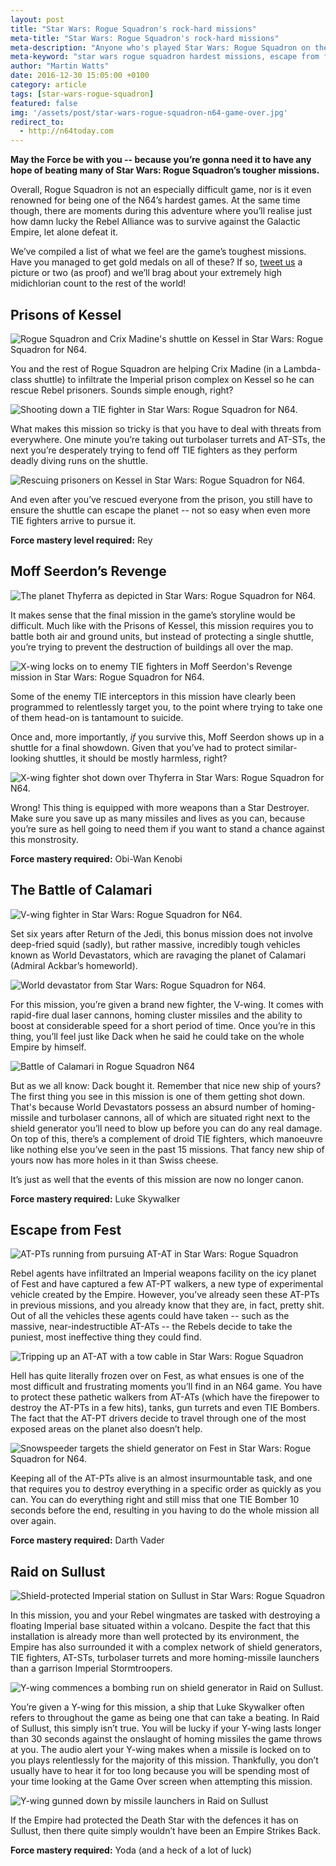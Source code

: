 ```yaml
---
layout: post
title: "Star Wars: Rogue Squadron's rock-hard missions"
meta-title: "Star Wars: Rogue Squadron's rock-hard missions"
meta-description: "Anyone who's played Star Wars: Rogue Squadron on the N64 will remember just how hard some of its missions were."
meta-keyword: "star wars rogue squadron hardest missions, escape from fest, raid on sullust"
author: "Martin Watts"
date: 2016-12-30 15:05:00 +0100
category: article
tags: [star-wars-rogue-squadron]
featured: false
img: '/assets/post/star-wars-rogue-squadron-n64-game-over.jpg'
redirect_to:
  - http://n64today.com
---
```

**May the Force be with you -- because you’re gonna need it to have any hope of beating many of Star Wars: Rogue Squadron’s tougher missions.**

Overall, Rogue Squadron is not an especially difficult game, nor is it even renowned for being one of the N64’s hardest games. At the same time though, there are moments during this adventure where you’ll realise just how damn lucky the Rebel Alliance was to survive against the Galactic Empire, let alone defeat it.

We’ve compiled a list of what we feel are the game’s toughest missions. Have you managed to get gold medals on all of these? If so, [tweet us](www.twitter.com/n64gamers) a picture or two (as proof) and we’ll brag about your extremely high midichlorian count to the rest of the world!

## Prisons of Kessel

![Rogue Squadron and Crix Madine's shuttle on Kessel in Star Wars: Rogue Squadron for N64.](/assets/post/star-wars-rogue-squadron-n64-prisons-of-kessel-intro.jpg)

You and the rest of Rogue Squadron are helping Crix Madine (in a Lambda-class shuttle) to infiltrate the Imperial prison complex on Kessel so he can rescue Rebel prisoners. Sounds simple enough, right?

![Shooting down a TIE fighter in Star Wars: Rogue Squadron for N64.](/assets/post/star-wars-rogue-squadron-n64-prisons-of-kessel-shooting-down-tie-fighter.jpg)

What makes this mission so tricky is that you have to deal with threats from everywhere. One minute you’re taking out turbolaser turrets and AT-STs, the next you’re desperately trying to fend off TIE fighters as they perform deadly diving runs on the shuttle.

![Rescuing prisoners on Kessel in Star Wars: Rogue Squadron for N64.](/assets/post/star-wars-rogue-squadron-n64-prisons-of-kessel-first-prison.jpg)

And even after you’ve rescued everyone from the prison, you still have to ensure the shuttle can escape the planet -- not so easy when even more TIE fighters arrive to pursue it.

**Force mastery level required:** Rey

## Moff Seerdon’s Revenge

![The planet Thyferra as depicted in Star Wars: Rogue Squadron for N64.](/assets/post/star-wars-rogue-squadron-n64-thyferra.jpg)

It makes sense that the final mission in the game’s storyline would be difficult. Much like with the Prisons of Kessel, this mission requires you to battle both air and ground units, but instead of protecting a single shuttle, you’re trying to prevent the destruction of buildings all over the map.

![X-wing locks on to enemy TIE fighters in Moff Seerdon's Revenge mission in Star Wars: Rogue Squadron for N64.](/assets/post/star-wars-rogue-squadron-n64-x-wing-seeker-torpedoes.jpg)

Some of the enemy TIE interceptors in this mission have clearly been programmed to relentlessly target you, to the point where trying to take one of them head-on is tantamount to suicide.

Once and, more importantly, _if_ you survive this, Moff Seerdon shows up in a shuttle for a final showdown. Given that you’ve had to protect similar-looking shuttles, it should be mostly harmless, right?

![X-wing fighter shot down over Thyferra in Star Wars: Rogue Squadron for N64.](/assets/post/star-wars-rogue-squadron-n64-x-wing-shot-down.jpg)

Wrong! This thing is equipped with more weapons than a Star Destroyer. Make sure you save up as many missiles and lives as you can, because you’re sure as hell going to need them if you want to stand a chance against this monstrosity.

**Force mastery required:** Obi-Wan Kenobi

## The Battle of Calamari

![V-wing fighter in Star Wars: Rogue Squadron for N64.](/assets/post/star-wars-rogue-squadron-n64-v-wing.jpg)

Set six years after Return of the Jedi, this bonus mission does not involve deep-fried squid (sadly), but rather massive, incredibly tough vehicles known as World Devastators, which are ravaging the planet of Calamari (Admiral Ackbar’s homeworld).

![World devastator from Star Wars: Rogue Squadron for N64.](/assets/post/star-wars-rogue-squadron-n64-world-devastator.jpg)

For this mission, you’re given a brand new fighter, the V-wing. It comes with rapid-fire dual laser cannons, homing cluster missiles and the ability to boost at considerable speed for a short period of time. Once you’re in this thing, you’ll feel just like Dack when he said he could take on the whole Empire by himself.

![Battle of Calamari in Rogue Squadron N64](/assets/post/star-wars-rogue-squadron-n64-battle-of-calamari.jpg)

But as we all know: Dack bought it. Remember that nice new ship of yours? The first thing you see in this mission is one of them getting shot down. That's because World Devastators possess an absurd number of homing-missile and turbolaser cannons, all of which are situated right next to the shield generator you’ll need to blow up before you can do any real damage. On top of this, there’s a complement of droid TIE fighters, which manoeuvre like nothing else you’ve seen in the past 15 missions. That fancy new ship of yours now has more holes in it than Swiss cheese.

It’s just as well that the events of this mission are now no longer canon.

**Force mastery required:** Luke Skywalker

## Escape from Fest

![AT-PTs running from pursuing AT-AT in Star Wars: Rogue Squadron](/assets/post/star-wars-rogue-squadron-n64-escape-from-fest-at-pts.jpg)

Rebel agents have infiltrated an Imperial weapons facility on the icy planet of Fest and have captured a few AT-PT walkers, a new type of experimental vehicle created by the Empire. However, you’ve already seen these AT-PTs in previous missions, and you already know that they are, in fact, pretty shit. Out of all the vehicles these agents could have taken -- such as the massive, near-indestructible AT-ATs -- the Rebels decide to take the puniest, most ineffective thing they could find.

![Tripping up an AT-AT with a tow cable in Star Wars: Rogue Squadron](/assets/post/star-wars-rogue-squadron-n64-fest-snowspeeder-tow-cable-at-at.jpg)

Hell has quite literally frozen over on Fest, as what ensues is one of the most difficult and frustrating moments you’ll find in an N64 game. You have to protect these pathetic walkers from AT-ATs (which have the firepower to destroy the AT-PTs in a few hits), tanks, gun turrets and even TIE Bombers. The fact that the AT-PT drivers decide to travel through one of the most exposed areas on the planet also doesn’t help.

![Snowspeeder targets the shield generator on Fest in Star Wars: Rogue Squadron for N64.](/assets/post/star-wars-rogue-squadron-n64-escape-from-fest-shield-generator.jpg)

Keeping all of the AT-PTs alive is an almost insurmountable task, and one that requires you to destroy everything in a specific order as quickly as you can. You can do everything right and still miss that one TIE Bomber 10 seconds before the end, resulting in you having to do the whole mission all over again.

**Force mastery required:** Darth Vader

## Raid on Sullust

![Shield-protected Imperial station on Sullust in Star Wars: Rogue Squadron](/assets/post/star-wars-rogue-squadron-n64-sullust-space-station.jpg)

In this mission, you and your Rebel wingmates are tasked with destroying a floating Imperial base situated within a volcano. Despite the fact that this installation is already more than well protected by its environment, the Empire has also surrounded it with a complex network of shield generators, TIE fighters, AT-STs, turbolaser turrets and more homing-missile launchers than a garrison Imperial Stormtroopers.

![Y-wing commences a bombing run on shield generator in Raid on Sullust.](/assets/post/star-wars-rogue-squadron-n64-raid-on-sullust.jpg)

You’re given a Y-wing for this mission, a ship that Luke Skywalker often refers to throughout the game as being one that can take a beating. In Raid of Sullust, this simply isn’t true. You will be lucky if your Y-wing lasts longer than 30 seconds against the onslaught of homing missiles the game throws at you. The audio alert your Y-wing makes when a missile is locked on to you plays relentlessly for the majority of this mission. Thankfully, you don’t usually have to hear it for too long because you will be spending most of your time looking at the Game Over screen when attempting this mission.

![Y-wing gunned down by missile launchers in Raid on Sullust](/assets/post/star-wars-rogue-squadron-n64-missile-launchers-raid-on-sullust.jpg)

If the Empire had protected the Death Star with the defences it has on Sullust, then there quite simply wouldn’t have been an Empire Strikes Back.

**Force mastery required:** Yoda (and a heck of a lot of luck)
